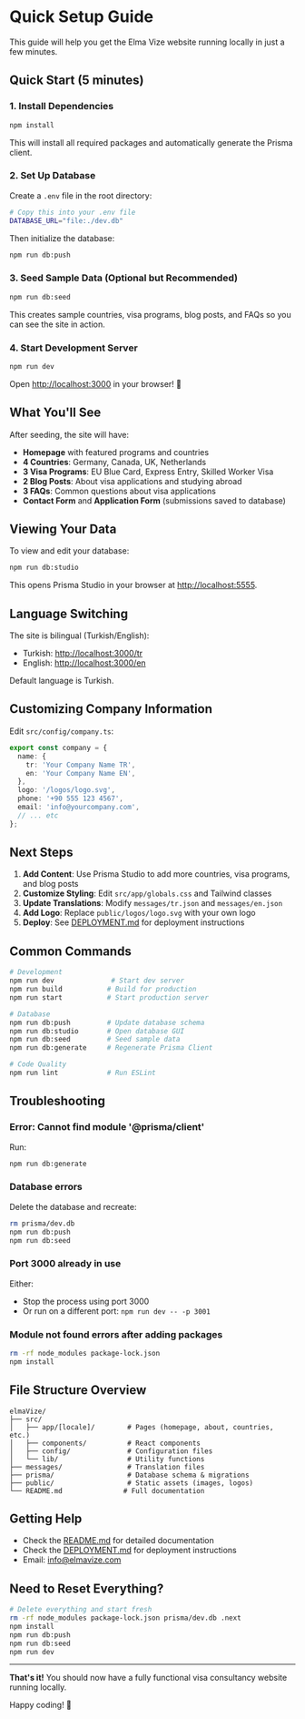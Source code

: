 # Quick Setup Guide

This guide will help you get the Elma Vize website running locally in just a few minutes.

## Quick Start (5 minutes)

### 1. Install Dependencies

```bash
npm install
```

This will install all required packages and automatically generate the Prisma client.

### 2. Set Up Database

Create a `.env` file in the root directory:

```bash
# Copy this into your .env file
DATABASE_URL="file:./dev.db"
```

Then initialize the database:

```bash
npm run db:push
```

### 3. Seed Sample Data (Optional but Recommended)

```bash
npm run db:seed
```

This creates sample countries, visa programs, blog posts, and FAQs so you can see the site in action.

### 4. Start Development Server

```bash
npm run dev
```

Open [http://localhost:3000](http://localhost:3000) in your browser! 🎉

## What You'll See

After seeding, the site will have:

- **Homepage** with featured programs and countries
- **4 Countries**: Germany, Canada, UK, Netherlands
- **3 Visa Programs**: EU Blue Card, Express Entry, Skilled Worker Visa
- **2 Blog Posts**: About visa applications and studying abroad
- **3 FAQs**: Common questions about visa applications
- **Contact Form** and **Application Form** (submissions saved to database)

## Viewing Your Data

To view and edit your database:

```bash
npm run db:studio
```

This opens Prisma Studio in your browser at [http://localhost:5555](http://localhost:5555).

## Language Switching

The site is bilingual (Turkish/English):

- Turkish: [http://localhost:3000/tr](http://localhost:3000/tr)
- English: [http://localhost:3000/en](http://localhost:3000/en)

Default language is Turkish.

## Customizing Company Information

Edit `src/config/company.ts`:

```typescript
export const company = {
  name: {
    tr: 'Your Company Name TR',
    en: 'Your Company Name EN',
  },
  logo: '/logos/logo.svg',
  phone: '+90 555 123 4567',
  email: 'info@yourcompany.com',
  // ... etc
};
```

## Next Steps

1. **Add Content**: Use Prisma Studio to add more countries, visa programs, and blog posts
2. **Customize Styling**: Edit `src/app/globals.css` and Tailwind classes
3. **Update Translations**: Modify `messages/tr.json` and `messages/en.json`
4. **Add Logo**: Replace `public/logos/logo.svg` with your own logo
5. **Deploy**: See [DEPLOYMENT.md](./DEPLOYMENT.md) for deployment instructions

## Common Commands

```bash
# Development
npm run dev              # Start dev server
npm run build           # Build for production
npm run start           # Start production server

# Database
npm run db:push         # Update database schema
npm run db:studio       # Open database GUI
npm run db:seed         # Seed sample data
npm run db:generate     # Regenerate Prisma Client

# Code Quality
npm run lint            # Run ESLint
```

## Troubleshooting

### Error: Cannot find module '@prisma/client'

Run:
```bash
npm run db:generate
```

### Database errors

Delete the database and recreate:
```bash
rm prisma/dev.db
npm run db:push
npm run db:seed
```

### Port 3000 already in use

Either:
- Stop the process using port 3000
- Or run on a different port: `npm run dev -- -p 3001`

### Module not found errors after adding packages

```bash
rm -rf node_modules package-lock.json
npm install
```

## File Structure Overview

```
elmaVize/
├── src/
│   ├── app/[locale]/        # Pages (homepage, about, countries, etc.)
│   ├── components/          # React components
│   ├── config/              # Configuration files
│   └── lib/                 # Utility functions
├── messages/                # Translation files
├── prisma/                  # Database schema & migrations
├── public/                  # Static assets (images, logos)
└── README.md               # Full documentation
```

## Getting Help

- Check the [README.md](./README.md) for detailed documentation
- Check the [DEPLOYMENT.md](./DEPLOYMENT.md) for deployment instructions
- Email: info@elmavize.com

## Need to Reset Everything?

```bash
# Delete everything and start fresh
rm -rf node_modules package-lock.json prisma/dev.db .next
npm install
npm run db:push
npm run db:seed
npm run dev
```

---

**That's it!** You should now have a fully functional visa consultancy website running locally.

Happy coding! 🚀




